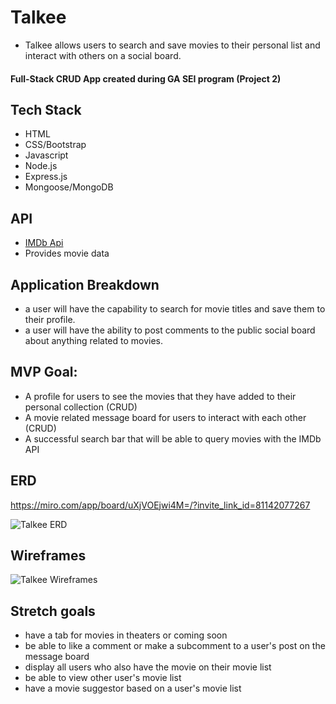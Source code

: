 # Talkee
- Talkee allows users to search and save movies to their personal list and interact with others on a social board.

#### Full-Stack CRUD App created during GA SEI program (Project 2)

## Tech Stack
- HTML
- CSS/Bootstrap
- Javascript
- Node.js
- Express.js
- Mongoose/MongoDB

## API
- [IMDb Api](https://imdb-api.com/)
- Provides movie data

## Application Breakdown
- a user will have the capability to search for movie titles and save them to their profile.
- a user will have the ability to post comments to the public social board about anything related to movies.

## MVP Goal:
- A profile for users to see the movies that they have added to their personal collection (CRUD)
- A movie related message board for users to interact with each other (CRUD)
- A successful search bar that will be able to query movies with the IMDb API 



## ERD
https://miro.com/app/board/uXjVOEjwi4M=/?invite_link_id=81142077267

![Talkee ERD](https://user-images.githubusercontent.com/43145834/158503970-d8f9d010-220b-413c-b04c-9d02bf4a9cf3.png)

## Wireframes 
![Talkee Wireframes](https://user-images.githubusercontent.com/43145834/158503971-8cb8b2b7-52eb-48e8-a748-ad8472c59361.png)




## Stretch goals
- have a tab for movies in theaters or coming soon
- be able to like a comment or make a subcomment to a user's post on the message board
- display all users who also have the movie on their movie list
- be able to view other user's movie list
- have a movie suggestor based on a user's movie list